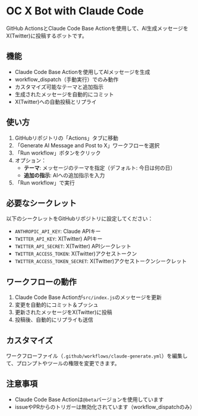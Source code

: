 # OC X Bot with Claude Code

GitHub ActionsとClaude Code Base Actionを使用して、AI生成メッセージをX(Twitter)に投稿するボットです。

## 機能

- Claude Code Base Actionを使用してAIメッセージを生成
- workflow_dispatch（手動実行）でのみ動作
- カスタマイズ可能なテーマと追加指示
- 生成されたメッセージを自動的にコミット
- X(Twitter)への自動投稿とリプライ

## 使い方

1. GitHubリポジトリの「Actions」タブに移動
2. 「Generate AI Message and Post to X」ワークフローを選択
3. 「Run workflow」ボタンをクリック
4. オプション：
   - **テーマ**: メッセージのテーマを指定（デフォルト: 今日は何の日）
   - **追加の指示**: AIへの追加指示を入力
5. 「Run workflow」で実行

## 必要なシークレット

以下のシークレットをGitHubリポジトリに設定してください：

- `ANTHROPIC_API_KEY`: Claude APIキー
- `TWITTER_API_KEY`: X(Twitter) APIキー
- `TWITTER_API_SECRET`: X(Twitter) APIシークレット
- `TWITTER_ACCESS_TOKEN`: X(Twitter)アクセストークン
- `TWITTER_ACCESS_TOKEN_SECRET`: X(Twitter)アクセストークンシークレット

## ワークフローの動作

1. Claude Code Base Actionが`src/index.js`のメッセージを更新
2. 変更を自動的にコミット＆プッシュ
3. 更新されたメッセージをX(Twitter)に投稿
4. 投稿後、自動的にリプライも送信

## カスタマイズ

ワークフローファイル（`.github/workflows/claude-generate.yml`）を編集して、プロンプトやツールの権限を変更できます。

## 注意事項

- Claude Code Base Actionは`@beta`バージョンを使用しています
- issueやPRからのトリガーは無効化されています（workflow_dispatchのみ）

